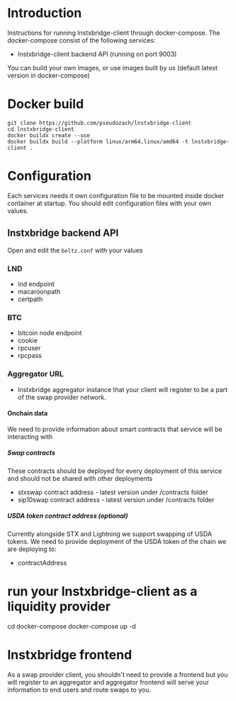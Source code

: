 # Introduction
Instructions for running lnstxbridge-client through docker-compose. 
The docker-compose consist of the following services:
- lnstxbridge-client backend API (running on port 9003)

You can build your own images, or use images built by us (default latest version in docker-compose)

# Docker build
```
git clone https://github.com/pseudozach/lnstxbridge-client
cd lnstxbridge-client
docker buildx create --use
docker buildx build --platform linux/arm64,linux/amd64 -t lnstxbridge-client .
```
# Configuration

Each services needs it own configuration file to be mounted inside docker container at startup. 
You should edit configuration files with your own values.

## lnstxbridge backend API 
Open and edit the `boltz.conf` with your values
### LND
- lnd endpoint
- macaroonpath 
- certpath
### BTC
- bitcoin node endpoint
- cookie
- rpcuser
- rpcpass
### Aggregator URL
- lnstxbridge aggregator instance that your client will register to be a part of the swap provider network.
#### Onchain data
We need to provide information about smart contracts that service will be interacting with
##### Swap contracts
These contracts should be deployed for every deployment of this service and should not be shared with other deployments
- stxswap contract address - latest version under /contracts folder
- sip10swap contract address - latest version under /contracts folder
##### USDA token contract address (optional)
Currently alongside STX and Lightning we support swapping of USDA tokens. We need to provide deployment of the USDA token of the chain we are deploying to:
- contractAddress

# run your lnstxbridge-client as a liquidity provider
cd docker-compose
docker-compose up -d

# lnstxbridge frontend
As a swap provider client, you shouldn't need to provide a frontend but you will register to an aggregator and aggregator frontend will serve your information to end users and route swaps to you.